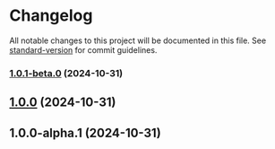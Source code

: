 # Changelog

All notable changes to this project will be documented in this file. See [standard-version](https://github.com/conventional-changelog/standard-version) for commit guidelines.

### [1.0.1-beta.0](https://github.com/launch-stack/data/compare/v1.0.0...v1.0.1-beta.0) (2024-10-31)

## [1.0.0](https://github.com/launch-stack/data/compare/v1.0.0-alpha.1...v1.0.0) (2024-10-31)

## 1.0.0-alpha.1 (2024-10-31)
